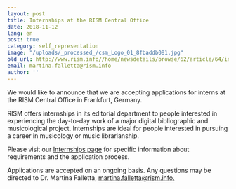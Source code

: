 ```yaml
---
layout: post
title: Internships at the RISM Central Office
date: 2018-11-12
lang: en
post: true
category: self_representation
image: "/uploads/_processed_/csm_Logo_01_8fbaddb081.jpg"
old_url: http://www.rism.info//home/newsdetails/browse/62/article/64/internships-at-the-rism-central-office.html
email: martina.falletta@rism.info
author: ''
---
```



We would like to announce that we are accepting applications for interns at the RISM Central Office in Frankfurt, Germany.

RISM offers internships in its editorial department to people interested in experiencing the day-to-day work of a major digital bibliographic and musicological project. Internships are ideal for people interested in pursuing a career in musicology or music librarianship.

Please visit our [Internships page](/organization/internships.html) for specific information about requirements and the application process.

Applications are accepted on an ongoing basis. Any questions may be directed to Dr. Martina Falletta, [martina.falletta@rism.info.](mailto:martina.falletta@rism.info)

<script type="text/javascript">var switchTo5x=true;</script><script type="text/javascript" src="http://w.sharethis.com/button/buttons.js"></script><script type="text/javascript">stLight.options({publisher: "9b601438-1ce1-49d8-bfd7-9cff5df54c17", doNotHash: false, doNotCopy: false, hashAddressBar: false});</script>